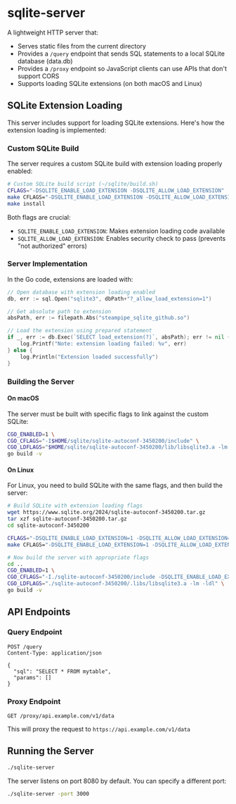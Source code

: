 # sqlite-server

A lightweight HTTP server that:

- Serves static files from the current directory
- Provides a `/query` endpoint that sends SQL statements to a local SQLite database (data.db)
- Provides a `/proxy` endpoint so JavaScript clients can use APIs that don't support CORS
- Supports loading SQLite extensions (on both macOS and Linux)

## SQLite Extension Loading

This server includes support for loading SQLite extensions. Here's how the extension loading is implemented:

### Custom SQLite Build

The server requires a custom SQLite build with extension loading properly enabled:

```bash
# Custom SQLite build script (~/sqlite/build.sh)
CFLAGS="-DSQLITE_ENABLE_LOAD_EXTENSION -DSQLITE_ALLOW_LOAD_EXTENSION" ./configure --prefix=$HOME/sqlite/sqlite-autoconf-3450200
make CFLAGS="-DSQLITE_ENABLE_LOAD_EXTENSION -DSQLITE_ALLOW_LOAD_EXTENSION" -j4
make install
```

Both flags are crucial:
- `SQLITE_ENABLE_LOAD_EXTENSION`: Makes extension loading code available
- `SQLITE_ALLOW_LOAD_EXTENSION`: Enables security check to pass (prevents "not authorized" errors)

### Server Implementation

In the Go code, extensions are loaded with:

```go
// Open database with extension loading enabled
db, err := sql.Open("sqlite3", dbPath+"?_allow_load_extension=1")

// Get absolute path to extension
absPath, err := filepath.Abs("steampipe_sqlite_github.so")

// Load the extension using prepared statement
if _, err := db.Exec(`SELECT load_extension(?)`, absPath); err != nil {
    log.Printf("Note: extension loading failed: %v", err)
} else {
    log.Println("Extension loaded successfully")
}
```

### Building the Server

#### On macOS

The server must be built with specific flags to link against the custom SQLite:

```bash
CGO_ENABLED=1 \
CGO_CFLAGS="-I$HOME/sqlite/sqlite-autoconf-3450200/include" \
CGO_LDFLAGS="$HOME/sqlite/sqlite-autoconf-3450200/lib/libsqlite3.a -lm -ldl" \
go build -v
```

#### On Linux

For Linux, you need to build SQLite with the same flags, and then build the server:

```bash
# Build SQLite with extension loading flags
wget https://www.sqlite.org/2024/sqlite-autoconf-3450200.tar.gz
tar xzf sqlite-autoconf-3450200.tar.gz
cd sqlite-autoconf-3450200

CFLAGS="-DSQLITE_ENABLE_LOAD_EXTENSION=1 -DSQLITE_ALLOW_LOAD_EXTENSION=1" ./configure
make CFLAGS="-DSQLITE_ENABLE_LOAD_EXTENSION=1 -DSQLITE_ALLOW_LOAD_EXTENSION=1" -j4

# Now build the server with appropriate flags
cd ..
CGO_ENABLED=1 \
CGO_CFLAGS="-I./sqlite-autoconf-3450200/include -DSQLITE_ENABLE_LOAD_EXTENSION=1 -DSQLITE_ALLOW_LOAD_EXTENSION=1" \
CGO_LDFLAGS="./sqlite-autoconf-3450200/.libs/libsqlite3.a -lm -ldl" \
go build -v
```

## API Endpoints

### Query Endpoint

```
POST /query
Content-Type: application/json

{
  "sql": "SELECT * FROM mytable",
  "params": []
}
```

### Proxy Endpoint

```
GET /proxy/api.example.com/v1/data
```

This will proxy the request to `https://api.example.com/v1/data`

## Running the Server

```bash
./sqlite-server
```

The server listens on port 8080 by default. You can specify a different port:

```bash
./sqlite-server -port 3000
```
